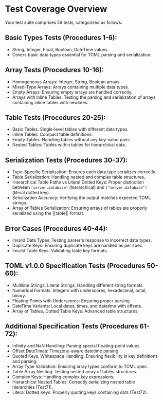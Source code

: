 # Test Coverage Overview

Your test suite comprises 59 tests, categorized as follows:

## Basic Types Tests (Procedures 1-6):
- String, Integer, Float, Boolean, DateTime values.
- Covers basic data types essential for TOML parsing and serialization.

## Array Tests (Procedures 10-16):
- Homogeneous Arrays: Integer, String, Boolean arrays.
- Mixed-Type Arrays: Arrays containing multiple data types.
- Empty Arrays: Ensuring empty arrays are handled correctly.
- Arrays with Inline Tables: Testing the parsing and serialization of arrays containing inline tables with newlines.

## Table Tests (Procedures 20-25):
- Basic Tables: Single-level tables with different data types.
- Inline Tables: Compact table definitions.
- Empty Tables: Handling tables without any key-value pairs.
- Nested Tables: Tables within tables for hierarchical data.

## Serialization Tests (Procedures 30-37):
- Type-Specific Serialization: Ensures each data type serializes correctly.
- Table Serialization: Handling nested and complex table structures.
- Hierarchical Table Paths vs Literal Dotted Keys: Proper distinction between `[server.database]` (hierarchical) and `["server.database"]` (literal dotted key).
- Serialization Accuracy: Verifying the output matches expected TOML strings.
- Array of Tables Serialization: Ensuring arrays of tables are properly serialized using the [[table]] format.

## Error Cases (Procedures 40-44):
- Invalid Data Types: Testing parser's response to incorrect data types.
- Duplicate Keys: Ensuring duplicate keys are handled as per spec.
- Invalid Table Keys: Validating table key formats.

## TOML v1.0.0 Specification Tests (Procedures 50-60):
- Multiline Strings, Literal Strings: Handling different string formats.
- Numerical Formats: Integers with underscores, hexadecimal, octal, binary.
- Floating Points with Underscores: Ensuring proper parsing.
- DateTime Variants: Local dates, times, and datetime with offsets.
- Array of Tables, Dotted Table Keys: Advanced table structures.

## Additional Specification Tests (Procedures 61-72):
- Infinity and NaN Handling: Parsing special floating-point values.
- Offset DateTimes: Timezone-aware datetime parsing.
- Quoted Keys, Whitespace Handling: Ensuring flexibility in key definitions and parsing.
- Array Type Validation: Ensuring array types conform to TOML spec.
- Table Array Nesting: Testing nested array of tables structures.
- Complex Keys: Handling complex key expressions.
- Hierarchical Nested Tables: Correctly serializing nested table hierarchies (Test71).
- Literal Dotted Keys: Properly quoting keys containing dots (Test72).